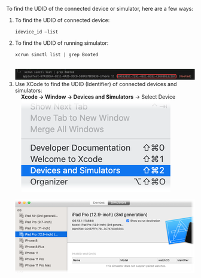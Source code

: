 To find the UDID of the connected device or simulator, here are a few ways:

1. To find the UDID of connected device:
   ```
   idevice_id –list
   ```
2. To find the UDID of running simulator:
   ```
   xcrun simctl list | grep Booted
   ```
   &nbsp;&nbsp;&nbsp;&nbsp;![](image/ios_setup_02.png)
3. Use XCode to find the UDID (Identifier) of connected devices and simulators:<br/>
   &nbsp;&nbsp;&nbsp;&nbsp;<b>Xcode -> Window -> Devices and Simulators</b> -> Select Device<br/>
   &nbsp;&nbsp;&nbsp;&nbsp;![](image/ios_setup_03.png)<br/>
   &nbsp;&nbsp;&nbsp;&nbsp;![](image/ios_setup_04.png)
